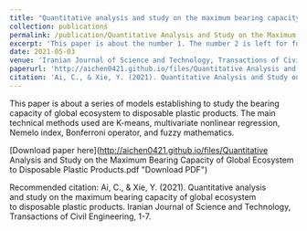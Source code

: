 ```yaml
---
title: "Quantitative analysis and study on the maximum bearing capacity of global ecosystem to disposable plastic products"
collection: publications
permalink: /publication/Quantitative Analysis and Study on the Maximum Bearing Capacity of Global Ecosystem to Disposable Plastic Products
excerpt: 'This paper is about the number 1. The number 2 is left for future work.'
date: 2021-05-03
venue: 'Iranian Journal of Science and Technology, Transactions of Civil Engineering'
paperurl: 'http://aichen0421.github.io/files/Quantitative Analysis and Study on the Maximum Bearing Capacity of Global Ecosystem to Disposable Plastic Products.pdf'
citation: 'Ai, C., & Xie, Y. (2021). Quantitative Analysis and Study on the Maximum Bearing Capacity of Global Ecosystem to Disposable Plastic Products. Iranian Journal of Science and Technology, Transactions of Civil Engineering, 1-7.'
---
```

This paper is about a series of models establishing to study the bearing capacity of global ecosystem to disposable plastic products. The main technical methods used are K-means, multivariate nonlinear regression, Nemelo index, Bonferroni operator, and fuzzy mathematics.

[Download paper here](http://aichen0421.github.io/files/Quantitative Analysis and Study on the Maximum Bearing Capacity of Global Ecosystem to Disposable Plastic Products.pdf "Download PDF")

Recommended citation: Ai, C., & Xie, Y. (2021). Quantitative analysis and study on the maximum bearing capacity of global ecosystem to disposable plastic products. Iranian Journal of Science and Technology, Transactions of Civil Engineering, 1-7.
